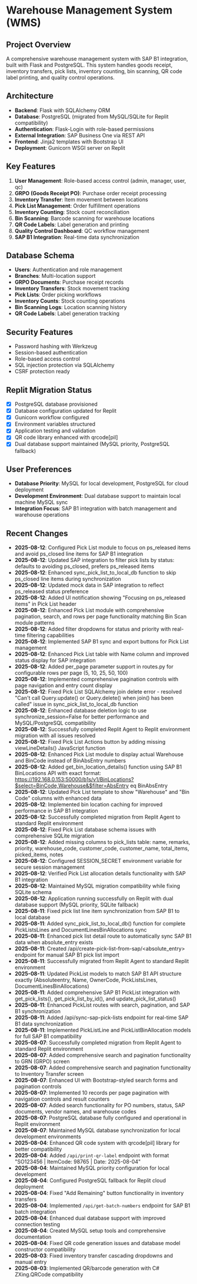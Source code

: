 # Warehouse Management System (WMS)

## Project Overview
A comprehensive warehouse management system with SAP B1 integration, built with Flask and PostgreSQL. This system handles goods receipt, inventory transfers, pick lists, inventory counting, bin scanning, QR code label printing, and quality control operations.

## Architecture
- **Backend**: Flask with SQLAlchemy ORM
- **Database**: PostgreSQL (migrated from MySQL/SQLite for Replit compatibility)
- **Authentication**: Flask-Login with role-based permissions
- **External Integration**: SAP Business One via REST API
- **Frontend**: Jinja2 templates with Bootstrap UI
- **Deployment**: Gunicorn WSGI server on Replit

## Key Features
1. **User Management**: Role-based access control (admin, manager, user, qc)
2. **GRPO (Goods Receipt PO)**: Purchase order receipt processing
3. **Inventory Transfer**: Item movement between locations
4. **Pick List Management**: Order fulfillment operations
5. **Inventory Counting**: Stock count reconciliation
6. **Bin Scanning**: Barcode scanning for warehouse locations
7. **QR Code Labels**: Label generation and printing
8. **Quality Control Dashboard**: QC workflow management
9. **SAP B1 Integration**: Real-time data synchronization

## Database Schema
- **Users**: Authentication and role management
- **Branches**: Multi-location support
- **GRPO Documents**: Purchase receipt records
- **Inventory Transfers**: Stock movement tracking
- **Pick Lists**: Order picking workflows
- **Inventory Counts**: Stock counting operations
- **Bin Scanning Logs**: Location scanning history
- **QR Code Labels**: Label generation tracking

## Security Features
- Password hashing with Werkzeug
- Session-based authentication
- Role-based access control
- SQL injection protection via SQLAlchemy
- CSRF protection ready

## Replit Migration Status
- [x] PostgreSQL database provisioned
- [x] Database configuration updated for Replit
- [x] Gunicorn workflow configured
- [x] Environment variables structured
- [x] Application testing and validation
- [x] QR code library enhanced with qrcode[pil]
- [x] Dual database support maintained (MySQL priority, PostgreSQL fallback)

## User Preferences
- **Database Priority**: MySQL for local development, PostgreSQL for cloud deployment
- **Development Environment**: Dual database support to maintain local machine MySQL sync
- **Integration Focus**: SAP B1 integration with batch management and warehouse operations

## Recent Changes
- **2025-08-12**: Configured Pick List module to focus on ps_released items and avoid ps_closed line items for SAP B1 integration
- **2025-08-12**: Updated SAP integration to filter pick lists by status: defaults to avoiding ps_closed, prefers ps_released items
- **2025-08-12**: Enhanced sync_pick_list_to_local_db function to skip ps_closed line items during synchronization
- **2025-08-12**: Updated mock data in SAP integration to reflect ps_released status preference
- **2025-08-12**: Added UI notification showing "Focusing on ps_released items" in Pick List header
- **2025-08-12**: Enhanced Pick List module with comprehensive pagination, search, and rows per page functionality matching Bin Scan module patterns
- **2025-08-12**: Added filter dropdowns for status and priority with real-time filtering capabilities
- **2025-08-12**: Implemented SAP B1 sync and export buttons for Pick List management
- **2025-08-12**: Enhanced Pick List table with Name column and improved status display for SAP integration
- **2025-08-12**: Added per_page parameter support in routes.py for configurable rows per page (5, 10, 25, 50, 100)
- **2025-08-12**: Implemented comprehensive pagination controls with page navigation and entry count display
- **2025-08-12**: Fixed Pick List SQLAlchemy join delete error - resolved "Can't call Query.update() or Query.delete() when join() has been called" issue in sync_pick_list_to_local_db function
- **2025-08-12**: Enhanced database deletion logic to use synchronize_session=False for better performance and MySQL/PostgreSQL compatibility
- **2025-08-12**: Successfully completed Replit Agent to Replit environment migration with all issues resolved
- **2025-08-12**: Fixed Pick List Actions button by adding missing viewLineDetails() JavaScript function
- **2025-08-12**: Enhanced Pick List module to display actual Warehouse and BinCode instead of BinAbsEntry numbers
- **2025-08-12**: Added get_bin_location_details() function using SAP B1 BinLocations API with exact format: https://192.168.0.153:50000/b1s/v1/BinLocations?$select=BinCode,Warehouse&$filter=AbsEntry eq BinAbsEntry
- **2025-08-12**: Updated Pick List template to show "Warehouse" and "Bin Code" columns with enhanced data
- **2025-08-12**: Implemented bin location caching for improved performance in SAP B1 integration
- **2025-08-12**: Successfully completed migration from Replit Agent to standard Replit environment
- **2025-08-12**: Fixed Pick List database schema issues with comprehensive SQLite migration
- **2025-08-12**: Added missing columns to pick_lists table: name, remarks, priority, warehouse_code, customer_code, customer_name, total_items, picked_items, notes
- **2025-08-12**: Configured SESSION_SECRET environment variable for secure session management
- **2025-08-12**: Verified Pick List allocation details functionality with SAP B1 integration
- **2025-08-12**: Maintained MySQL migration compatibility while fixing SQLite schema
- **2025-08-12**: Application running successfully on Replit with dual database support (MySQL priority, SQLite fallback)
- **2025-08-11**: Fixed pick list line item synchronization from SAP B1 to local database
- **2025-08-11**: Added sync_pick_list_to_local_db() function for complete PickListsLines and DocumentLinesBinAllocations sync
- **2025-08-11**: Enhanced pick list detail route to automatically sync SAP B1 data when absolute_entry exists
- **2025-08-11**: Created /api/create-pick-list-from-sap/<absolute_entry> endpoint for manual SAP B1 pick list import
- **2025-08-11**: Successfully migrated from Replit Agent to standard Replit environment
- **2025-08-11**: Updated PickList models to match SAP B1 API structure exactly (Absoluteentry, Name, OwnerCode, PickListsLines, DocumentLinesBinAllocations)
- **2025-08-11**: Added comprehensive SAP B1 PickList integration with get_pick_lists(), get_pick_list_by_id(), and update_pick_list_status()
- **2025-08-11**: Enhanced PickList routes with search, pagination, and SAP B1 synchronization
- **2025-08-11**: Added /api/sync-sap-pick-lists endpoint for real-time SAP B1 data synchronization
- **2025-08-11**: Implemented PickListLine and PickListBinAllocation models for full SAP B1 compatibility
- **2025-08-07**: Successfully completed migration from Replit Agent to standard Replit environment
- **2025-08-07**: Added comprehensive search and pagination functionality to GRN (GRPO) screen
- **2025-08-07**: Added comprehensive search and pagination functionality to Inventory Transfer screen
- **2025-08-07**: Enhanced UI with Bootstrap-styled search forms and pagination controls
- **2025-08-07**: Implemented 10 records per page pagination with navigation controls and result counters
- **2025-08-07**: Added search functionality for PO numbers, status, SAP documents, vendor names, and warehouse codes
- **2025-08-07**: PostgreSQL database fully configured and operational in Replit environment
- **2025-08-07**: Maintained MySQL database synchronization for local development environments
- **2025-08-04**: Enhanced QR code system with qrcode[pil] library for better compatibility
- **2025-08-04**: Added `/api/print-qr-label` endpoint with format "SO123456 | ItemCode: 98765 | Date: 2025-08-04"
- **2025-08-04**: Maintained MySQL priority configuration for local development
- **2025-08-04**: Configured PostgreSQL fallback for Replit cloud deployment
- **2025-08-04**: Fixed "Add Remaining" button functionality in inventory transfers
- **2025-08-04**: Implemented `/api/get-batch-numbers` endpoint for SAP B1 batch integration
- **2025-08-04**: Enhanced dual database support with improved connection testing
- **2025-08-04**: Created MySQL setup tools and comprehensive documentation
- **2025-08-04**: Fixed QR code generation issues and database model constructor compatibility
- **2025-08-03**: Fixed inventory transfer cascading dropdowns and manual entry
- **2025-08-03**: Implemented QR/barcode generation with C# ZXing.QRCode compatibility